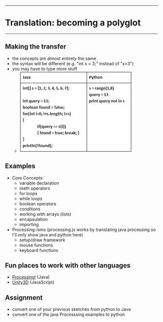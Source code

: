 --------------------------------
# Translation: becoming a polyglot
--------------------------------

## Making the transfer
- the concepts are almost entirely the same
- the syntax will be different (e.g. "int x = 3;" instead of "x=3")
- you may have to type more stuff
	- ![java vs python](javaVsPython_moreTyping.png)

## Examples 
- Core Concepts:
	- variable declaration
	- math operators
	- for loops
	- while loops
	- boolean operators
	- conditions 
	- working with arrays (lists)
	- encapsulation
	- importing
- Processing-isms (processing.js works by translating java processing so I'll only show java and python here)
	- setup/draw framework
	- mouse functions
	- keyboard functions

## Fun places to work with other languages
- [Processing!](http://processing.org)  (Java)
- [Unity3D](http://unity3d.com) (JavaScript)

## Assignment
- convert one of your previous sketches from python to Java
- convert one of the java Processsing examples to python 
